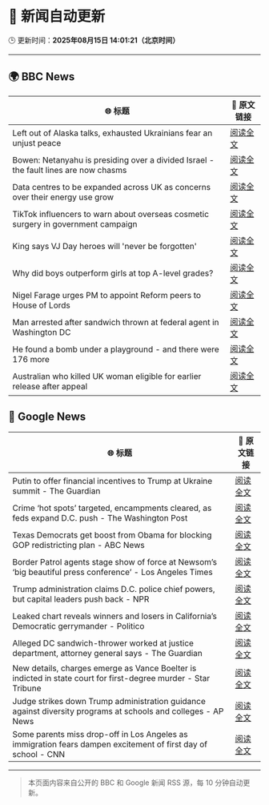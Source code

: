 # 🧠 新闻自动更新

🕒 更新时间：**2025年08月15日 14:01:21（北京时间）**

---

## 🌍 BBC News

| 🌐 标题 | 🔗 原文链接 |
|--------|-------------|
| Left out of Alaska talks, exhausted Ukrainians fear an unjust peace | [阅读全文](https://www.bbc.com/news/articles/cly7kl7e469o?at_medium=RSS&at_campaign=rss) |
| Bowen: Netanyahu is presiding over a divided Israel - the fault lines are now chasms | [阅读全文](https://www.bbc.com/news/articles/c3r441zyw27o?at_medium=RSS&at_campaign=rss) |
| Data centres to be expanded across UK as concerns over their energy use grow | [阅读全文](https://www.bbc.com/news/articles/clyr9nx0jrzo?at_medium=RSS&at_campaign=rss) |
| TikTok influencers to warn about overseas cosmetic surgery in government campaign | [阅读全文](https://www.bbc.com/news/articles/c707985dqwko?at_medium=RSS&at_campaign=rss) |
| King says VJ Day heroes will 'never be forgotten' | [阅读全文](https://www.bbc.com/news/articles/cz93j78ed87o?at_medium=RSS&at_campaign=rss) |
| Why did boys outperform girls at top A-level grades? | [阅读全文](https://www.bbc.com/news/articles/c62707l4lwvo?at_medium=RSS&at_campaign=rss) |
| Nigel Farage urges PM to appoint Reform peers to House of Lords | [阅读全文](https://www.bbc.com/news/articles/c8der86r6n0o?at_medium=RSS&at_campaign=rss) |
| Man arrested after sandwich thrown at federal agent in Washington DC | [阅读全文](https://www.bbc.com/news/articles/c3wn9zwjyyeo?at_medium=RSS&at_campaign=rss) |
| He found a bomb under a playground - and there were 176 more | [阅读全文](https://www.bbc.com/news/articles/c36x08jezw5o?at_medium=RSS&at_campaign=rss) |
| Australian who killed UK woman eligible for earlier release after appeal | [阅读全文](https://www.bbc.com/news/articles/c1w8l2pjyplo?at_medium=RSS&at_campaign=rss) |

## 📰 Google News

| 🌐 标题 | 🔗 原文链接 |
|--------|-------------|
| Putin to offer financial incentives to Trump at Ukraine summit - The Guardian | [阅读全文](https://news.google.com/rss/articles/CBMirAFBVV95cUxPMHhxOWFCamt5akxvUmNsZ3BlMWQtQWRadW1FVmcxcEpVYXlhZU41RFNUWi1lUFJHRnlFQVJITjlKcW1PdDNqTUNBOHI1M0V2cVVKOGlOQjFYWko1aVJPbU92Rjh1blgtRi1zVVBaREd2WmJlUGh1WWtCZjVxNjJnX1hlMHFzNXVJOG1sVElyZzdZZVdNbFRnNWxrUG8yaWxWYVlJS2pBdXk3dzJt?oc=5) |
| Crime ‘hot spots’ targeted, encampments cleared, as feds expand D.C. push - The Washington Post | [阅读全文](https://news.google.com/rss/articles/CBMikAFBVV95cUxNRnVHdTlBQURvSUo2STFsMjhqdWJoYnJITzh2dE04amxxZ3M0YkV2V1NsZWd0R0NrTGgwTS1uQ3Y3UGF4eWNJMG13RFd6TGVZWnUybFgteFExSzZfRThfUlU1QWMweDg1S2NlSXpac0ViMVNDck5OUG5LQkx3cGNFYS1MYmFFQWIwdDFyVVZsM2k?oc=5) |
| Texas Democrats get boost from Obama for blocking GOP redistricting plan - ABC News | [阅读全文](https://news.google.com/rss/articles/CBMiowFBVV95cUxQREtfb3lzelFIVjBWVlVicXlxc2N1SmRaMnppTzczaUtaZ0dvbGhlZFllQUxiajRRTkdQczBUT3JLektRX1Z4Q05maWpfeVgwckg5a0JPalZQR2t6Rm9ZcTJvNDNnMElXUDh1aHdwRnJvWnBldzVsTTJ6RjJIRmpNSFJNcHRTMzhybmw1NXR4YlZPcmFZazQzSV9DdnYtcTJtMDZZ0gGoAUFVX3lxTE92c0dJdnFSSmlzY3NFcXRjOEMwcEFSTEdUenVJVjhJS083U1FDMGxhenpUS1o2bnF5VUozTW85MDRLcF81RXY4X1Z5LU9OVlRYM3l0VkZ0S3JtMzcwZXBSSnJ5MGgwWXNETEZUUXZ0bGlBRWZWbllsV3hVU193S21SWnhmNUx4NEZTNUlja2k1U1R5Y1lSNFhpRS1PN1g0X0VXZnF2UUlwMA?oc=5) |
| Border Patrol agents stage show of force at Newsom’s ‘big beautiful press conference’ - Los Angeles Times | [阅读全文](https://news.google.com/rss/articles/CBMivgFBVV95cUxPcVVfRF8wLTg3VDQxUHBLUlJYV1ZJTURJem1IdF95cmRZb1NjbVRkNGNNNHV6WGtoLTRHVG9fLVdPcmUwYi1XVUxmTFQ2R3ZhMHZja01FZENRYWJTX0NfN0tMUDBwMFBfdFFzMlkwdXctMWs0OUQ4WnZmOHVfT3BMdUpONTB5UHZzQmNucFZwYXFfRFR1TFpJYmxoblJlVjMwbkF1bThKV3V3OVN6YlF6cTdLR3N3RF9OSlpuWERB?oc=5) |
| Trump administration claims D.C. police chief powers, but capital leaders push back - NPR | [阅读全文](https://news.google.com/rss/articles/CBMifEFVX3lxTE5JbDQwOUJnMXV5TTc3ZHRKLW5QWnpvRXZuNFcwbUJjZ0JoVTVjbU13clJBWl9tQTRTdnR4UzVpSXFMQS1wNjhGU0gwWG51ZmtZTFFUUnJXM0M4TjI0cDNJSGVpSm13WXRFYWhteUV1RTh6VTlpXy1INV81Nzk?oc=5) |
| Leaked chart reveals winners and losers in California’s Democratic gerrymander - Politico | [阅读全文](https://news.google.com/rss/articles/CBMixgFBVV95cUxNTV9CNjFmUUh3S1JBRG1DNmwzRVpNejFjNHpRSU9Pc2E0VFRLYndPd09KM3QtWlhyMDNUZkxGc1V0WXNoZ3FBaXI4UUJnMldtakR0MVNfNHhQcFB4ZENLeWI4OWR5SW9jZUJ3N09WVnRzUVd5VVNRYlBEYU9iZXpubGloU2UybzlwSkFwY3BKVWw4U0tGdHBuWGZqb2xxbFQ4eFFaV1hMdk1UWkxVaWpyazlaT0E1MGJrejQ5aXhKQlMyMXVHQnc?oc=5) |
| Alleged DC sandwich-thrower worked at justice department, attorney general says - The Guardian | [阅读全文](https://news.google.com/rss/articles/CBMijwFBVV95cUxNeVJFb1M2QzkyR092Q3o2ZV9COUVSQ1NZNlpiRHRmempDQTZDTC1ZSEF3LVFhZUlDWmJxclBzNWd2TGJ2RUl1NDhDbEE2SzhhVzJsWjhFX1N1YTU0TGMtaVVMN2s5eDNEQ0VkdGJmVmlkMVBhVDRkcUdBekVyMmlsUUZyUV9zTEVNU2FvTGpDYw?oc=5) |
| New details, charges emerge as Vance Boelter is indicted in state court for first-degree murder - Star Tribune | [阅读全文](https://news.google.com/rss/articles/CBMi0wFBVV95cUxPaHBjLVlsU3pWX1dHRGNvN01wV3VDWWxrYVBQWWhud2oyZHlsaHJjY1ZFeFdNTER0dkx6Q2E0ME9jN3IzeHVFX3Bpby1BaVcwUGVQaWVEUUNJd1VSejRBaEZiM1BXRDBYazVmdDBmQ3R5TnhIbU4xYlFmWFNPTWhCLVNzV2RITGtSNks1QW1jbE5XQnIxNVkyb21TSU9Ud1NnWDBUanppdHI5elNZdk1JYlBjMEFVdjFadmRKUm5QbHN4S1VnNUcxejVZb0N3R3gzZnY0?oc=5) |
| Judge strikes down Trump administration guidance against diversity programs at schools and colleges - AP News | [阅读全文](https://news.google.com/rss/articles/CBMiswFBVV95cUxPZDJCTjFhd3JHenJBZ3pYcUxEZHFxRlFnMkJ0TFV2VlljRzJhZFRkdVdIVXVJRGVjTWFTemtxXy1uSWpKajJWVlA3ZGJCSDRoSm02cEhUZzNfNXJ2YnB5Mzd2WGN5UXdjQTA3dTVHdlJua2VZT1liZGE0UmwwbWZmb3JYbUExeGhzSHhVbkN4N29rVWpXLUtpMXdMMy1BSTFiRVU0Q1FxU0RNUTdPSFdkQU9BQQ?oc=5) |
| Some parents miss drop-off in Los Angeles as immigration fears dampen excitement of first day of school - CNN | [阅读全文](https://news.google.com/rss/articles/CBMigwFBVV95cUxOMDEwem9sNlZuQVcyLUpoTWpfY3QxWUZZdmNfbDg3cWg1aWF1TkRQRVBpNnN0Tm8xYkRDYy0zSkoweGpPZTJFT2RZa2VZV29sQmZUWElvUEpDbHRiRFJIMlZFUXpWQUk0UkhpT0RMd0kySUl4WTBUZWhTMDJCOGVFdmdvUdIBiAFBVV95cUxNMURteFpJbTdrOFRvNHRfb1hLRTlhUng3aXY0SzdQRUZROEVIN0x3SlVQbklOcTA3VHBlaDJjeXMyM055YkxNWko0ajZjcExCR0pzT0tneFh2ZWlyaVJqSHF6SUZvYVNGTF9oZ3VFVmJnS0ZuRHpsYTByZTZqaXJzTndKVXM0Mk05?oc=5) |

---
> 本页面内容来自公开的 BBC 和 Google 新闻 RSS 源，每 10 分钟自动更新。